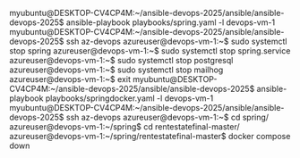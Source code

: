 
myubuntu@DESKTOP-CV4CP4M:~/ansible-devops-2025/ansible/ansible-devops-2025$ ansible-playbook playbooks/spring.yaml -l devops-vm-1
myubuntu@DESKTOP-CV4CP4M:~/ansible-devops-2025/ansible/ansible-devops-2025$ ssh az-devops 
azureuser@devops-vm-1:~$ sudo systemctl stop spring
azureuser@devops-vm-1:~$ sudo systemctl stop spring.service
azureuser@devops-vm-1:~$ sudo systemctl stop postgresql
azureuser@devops-vm-1:~$ sudo systemctl stop mailhog
azureuser@devops-vm-1:~$ exit
myubuntu@DESKTOP-CV4CP4M:~/ansible-devops-2025/ansible/ansible-devops-2025$ ansible-playbook playbooks/springdocker.yaml -l devops-vm-1
myubuntu@DESKTOP-CV4CP4M:~/ansible-devops-2025/ansible/ansible-devops-2025$ ssh az-devops 
azureuser@devops-vm-1:~$ cd spring/
azureuser@devops-vm-1:~/spring$ cd rentestatefinal-master/
azureuser@devops-vm-1:~/spring/rentestatefinal-master$ docker compose down

